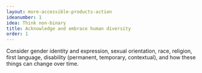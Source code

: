 ```yaml
---
layout: more-accessible-products-action
ideanumber: 1
idea: Think non-binary
title: Acknowledge and embrace human diversity
order: 1
---
```


Consider gender identity and expression, sexual orientation, race, religion, first language, disability (permanent, temporary, contextual), and how these things can change over time.